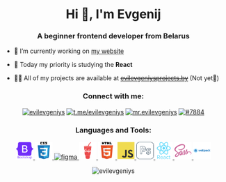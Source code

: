 <h1 align="center">Hi 👋, I'm Evgenij</h1>
<h3 align="center">A beginner frontend developer from Belarus</h3>

- 🔭 I’m currently working on [my website](evilevgeniysprojects.by)

- 🌱 Today my priority is studying the **React**

- 👨‍💻 All of my projects are available at ~~[evilevgeniysprojects.by](evilevgeniysprojects.by)~~ (Not yet🤫)

<h3 align="center">Connect with me:</h3>
<p align="center">
<a href="https://linkedin.com/in/evilevgeniys" target="blank"><img align="center" src="https://img.icons8.com/?size=100&id=13930&format=png&color=000000" alt="evilevgeniys" height="40" width="40" /></a>
<a href="t.me/evilevgeniys" target="blank"><img align="center" src="https://img.icons8.com/?size=100&id=lUktdBVdL4Kb&format=png&color=000000" alt="t.me/evilevgeniys" height="30" width="30" /></a>
<a href="https://instagram.com/mr.evilevgeniys" target="blank"><img align="center" src="https://raw.githubusercontent.com/rahuldkjain/github-profile-readme-generator/master/src/images/icons/Social/instagram.svg" alt="mr.evilevgeniys" height="30" width="40" /></a>
<a href="https://discord.gg/evilevgeniys#7884" target="blank"><img align="center" src="https://raw.githubusercontent.com/rahuldkjain/github-profile-readme-generator/master/src/images/icons/Social/discord.svg" alt="#7884" height="40" width="40" /></a>
</p>

<h3 align="center">Languages and Tools:</h3>
<p align="center"> <a href="https://getbootstrap.com" target="_blank" rel="noreferrer"> <img src="https://raw.githubusercontent.com/devicons/devicon/master/icons/bootstrap/bootstrap-plain-wordmark.svg" alt="bootstrap" width="40" height="40"/> </a> <a href="https://www.w3schools.com/css/" target="_blank" rel="noreferrer"> <img src="https://raw.githubusercontent.com/devicons/devicon/master/icons/css3/css3-original-wordmark.svg" alt="css3" width="40" height="40"/> </a> <a href="https://www.figma.com/" target="_blank" rel="noreferrer"> <img src="https://www.vectorlogo.zone/logos/figma/figma-icon.svg" alt="figma" width="40" height="40"/> </a> <a href="https://gulpjs.com" target="_blank" rel="noreferrer"> <img src="https://raw.githubusercontent.com/devicons/devicon/master/icons/gulp/gulp-plain.svg" alt="gulp" width="40" height="40"/> </a> <a href="https://www.w3.org/html/" target="_blank" rel="noreferrer"> <img src="https://raw.githubusercontent.com/devicons/devicon/master/icons/html5/html5-original-wordmark.svg" alt="html5" width="40" height="40"/> </a> <a href="https://developer.mozilla.org/en-US/docs/Web/JavaScript" target="_blank" rel="noreferrer"> <img src="https://raw.githubusercontent.com/devicons/devicon/master/icons/javascript/javascript-original.svg" alt="javascript" width="40" height="40"/> </a> <a href="https://www.photoshop.com/en" target="_blank" rel="noreferrer"> <img src="https://raw.githubusercontent.com/devicons/devicon/master/icons/photoshop/photoshop-line.svg" alt="photoshop" width="40" height="40"/> </a> <a href="https://reactjs.org/" target="_blank" rel="noreferrer"> <img src="https://raw.githubusercontent.com/devicons/devicon/master/icons/react/react-original-wordmark.svg" alt="react" width="40" height="40"/> </a> <a href="https://sass-lang.com" target="_blank" rel="noreferrer"> <img src="https://raw.githubusercontent.com/devicons/devicon/master/icons/sass/sass-original.svg" alt="sass" width="40" height="40"/> </a> <a href="https://webpack.js.org" target="_blank" rel="noreferrer"> <img src="https://raw.githubusercontent.com/devicons/devicon/d00d0969292a6569d45b06d3f350f463a0107b0d/icons/webpack/webpack-original-wordmark.svg" alt="webpack" width="40" height="40"/> </a> </p>

<p align = 'center'><img align="center" src="https://github-readme-stats.vercel.app/api/top-langs?username=evilevgeniys&show_icons=true&locale=en&layout=donut"
						 alt="evilevgeniys" /></p>
